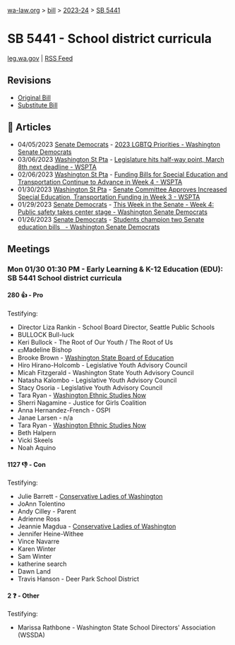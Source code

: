 [wa-law.org](/) > [bill](/bill/) > [2023-24](/bill/2023-24/) > [SB 5441](/bill/2023-24/sb/5441/)

# SB 5441 - School district curricula
[leg.wa.gov](https://app.leg.wa.gov/billsummary?BillNumber=5441&Year=2023&Initiative=false) | [RSS Feed](./rss.xml)

## Revisions
* [Original Bill](1/)
* [Substitute Bill](S/)

## 📰 Articles
* 04/05/2023 [Senate Democrats](/org/senate_democrats/) - [2023 LGBTQ Priorities - Washington Senate Democrats](https://senatedemocrats.wa.gov/lgbtq2023priorities/#:~:text=Senate%20Bill%205441)
* 03/06/2023 [Washington St Pta](/org/washington_st_pta/) - [Legislature hits half-way point, March 8th next deadline - WSPTA](https://www.wastatepta.org/legislature-hits-half-way-point-march-8th-next-deadline/#:~:text=SB%205441)
* 02/06/2023 [Washington St Pta](/org/washington_st_pta/) - [Funding Bills for Special Education and Transportation Continue to Advance in Week 4 - WSPTA](https://www.wastatepta.org/funding-bills-for-special-education-and-transportation-continue-to-advance-in-week-4/#:~:text=SB%205441)
* 01/30/2023 [Washington St Pta](/org/washington_st_pta/) - [Senate Committee Approves Increased Special Education, Transportation Funding in Week 3 - WSPTA](https://www.wastatepta.org/senate-committee-approves-increased-special-education-transportation-funding-in-week-3/#:~:text=SB%205441)
* 01/29/2023 [Senate Democrats](/org/senate_democrats/) - [This Week in the Senate - Week 4: Public safety takes center stage - Washington Senate Democrats](https://senatedemocrats.wa.gov/blog/2023/01/29/this-week-in-the-senate-week-4-public-safety-takes-center-stage/#:~:text=Senate%20Bill%205441)
* 01/26/2023 [Senate Democrats](/org/senate_democrats/) - [Students champion two Senate education bills   - Washington Senate Democrats](https://senatedemocrats.wa.gov/blog/2023/01/26/students-champion-two-senate-education-bills/#:~:text=Senate%20Bill%205441,)

## Meetings
### Mon 01/30 01:30 PM - Early Learning & K-12 Education (EDU): SB 5441 School district curricula
#### 280 👍 - Pro
Testifying:
* Director Liza Rankin - School Board Director, Seattle Public Schools
* BULLOCK Bull-luck
* Keri Bullock - The Root of Our  Youth / The Root of Us
* 💵Madeline Bishop
* Brooke Brown - [Washington State Board of Education](/org/washington_state_board_of_education/)
* Hiro Hirano-Holcomb - Legislative Youth Advisory Council
* Micah Fitzgerald - Washington State Youth Advisory Council
* Natasha Kalombo - Legislative Youth Advisory Council
* Stacy Osoria - Legislative Youth Advisory Council
* Tara Ryan - [Washington Ethnic Studies Now](/org/washington_ethnic_studies_now/)
* Sherri Nagamine - Justice for Girls Coalition
* Anna Hernandez-French - OSPI
* Janae Larsen - n/a
* Tara Ryan - [Washington Ethnic Studies Now](/org/washington_ethnic_studies_now/)
* Beth Halpern
* Vicki Skeels
* Noah Aquino

#### 1127 👎 - Con
Testifying:
* Julie Barrett - [Conservative Ladies of Washington](/org/conservative_ladies_of_washington/)
* JoAnn Tolentino
* Andy Cilley - Parent
* Adrienne Ross
* Jeannie Magdua - [Conservative Ladies of Washington](/org/conservative_ladies_of_washington/)
* Jennifer Heine-Withee
* Vince Navarre
* Karen Winter
* Sam Winter
* katherine search
* Dawn Land
* Travis Hanson - Deer Park School District

#### 2 ❓ - Other
Testifying:
* Marissa Rathbone - Washington State School Directors' Association (WSSDA)

